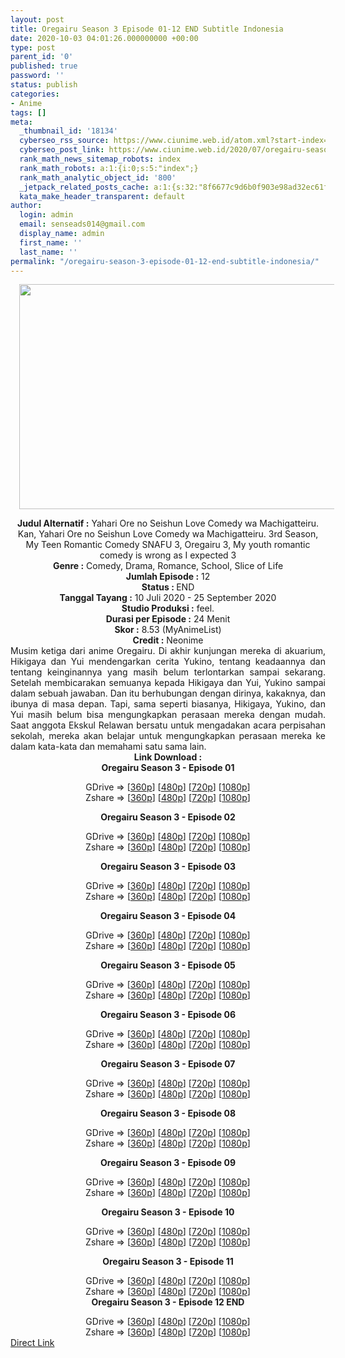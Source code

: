 ```yaml
---
layout: post
title: Oregairu Season 3 Episode 01-12 END Subtitle Indonesia
date: 2020-10-03 04:01:26.000000000 +00:00
type: post
parent_id: '0'
published: true
password: ''
status: publish
categories:
- Anime
tags: []
meta:
  _thumbnail_id: '18134'
  cyberseo_rss_source: https://www.ciunime.web.id/atom.xml?start-index=301&max-results=150
  cyberseo_post_link: https://www.ciunime.web.id/2020/07/oregairu-season-3-subtitle-indonesia.html
  rank_math_news_sitemap_robots: index
  rank_math_robots: a:1:{i:0;s:5:"index";}
  rank_math_analytic_object_id: '800'
  _jetpack_related_posts_cache: a:1:{s:32:"8f6677c9d6b0f903e98ad32ec61f8deb";a:2:{s:7:"expires";i:1649573928;s:7:"payload";a:0:{}}}
  kata_make_header_transparent: default
author:
  login: admin
  email: senseads014@gmail.com
  display_name: admin
  first_name: ''
  last_name: ''
permalink: "/oregairu-season-3-episode-01-12-end-subtitle-indonesia/"
---
```

<div class="separator" style="clear: both; text-align: center;"><a href="https://1.bp.blogspot.com/-gVqZogG9SjY/XwgyM6bPhUI/AAAAAAAAePo/DAI_s14Vd-A2BT_0-RVXNnF7kfaEs3W7QCLcBGAsYHQ/s1600/Oregairu%2BSeason%2B3.jpg" style="margin-left: 1em; margin-right: 1em;"><img border="0" data-original-height="720" data-original-width="1280" height="360" src="{{ site.baseurl }}/assets/2020/10/Oregairu%2BSeason%2B3.jpg" width="640" /></a></div>
<p>
<div style="text-align: center;"><b>Judul</b><b><b>&nbsp;Alternatif</b>&nbsp;:</b>&nbsp;Yahari Ore no Seishun Love Comedy wa Machigatteiru. Kan,&nbsp;Yahari Ore no Seishun Love Comedy wa Machigatteiru. 3rd Season, My Teen Romantic Comedy SNAFU 3, Oregairu 3, My youth romantic comedy is wrong as I expected 3</div>
<div style="text-align: center;"><b>Genre :</b>&nbsp;Comedy, Drama, Romance, School, Slice of Life</div>
<div style="text-align: center;"><b>Jumlah Episode :</b>&nbsp;12<br /><b>Status :&nbsp;</b>END<br /><b>Tanggal Tayang :</b>&nbsp;10 Juli 2020&nbsp;- 25 September 2020<br /><b>Studio Produksi :</b>&nbsp;feel.<br /><b>Durasi per Episode :</b>&nbsp;24 Menit</div>
<div style="text-align: center;"><b>Skor :</b>&nbsp;8.53 (MyAnimeList)<br /><b>Credit :</b>&nbsp;Neonime</div>
<div style="text-align: center;"></div>
<div style="text-align: justify;">Musim ketiga dari anime&nbsp;Oregairu.&nbsp;Di akhir kunjungan mereka di akuarium, Hikigaya dan Yui mendengarkan cerita Yukino, tentang keadaannya dan tentang keinginannya yang masih belum terlontarkan sampai sekarang. Setelah membicarakan semuanya kepada Hikigaya dan Yui, Yukino sampai dalam sebuah jawaban. Dan itu berhubungan dengan dirinya, kakaknya, dan ibunya di masa depan. Tapi, sama seperti biasanya, Hikigaya, Yukino, dan Yui masih belum bisa mengungkapkan perasaan mereka dengan mudah. Saat anggota Ekskul Relawan bersatu untuk mengadakan acara perpisahan sekolah, mereka akan belajar untuk mengungkapkan perasaan mereka ke dalam kata-kata dan memahami satu sama lain.</div>
<div style="text-align: justify;"></div>
<div style="text-align: justify;"></div>
<div style="text-align: center;"><b>Link Download :</b></div>
<div style="text-align: center;"><b>Oregairu Season 3&nbsp;- Episode 01</b></p>
<div style="text-align: center;">GDrive =&gt; [<a href="https://drive.google.com/uc?export=download&amp;id=1rf5Tv_jKT-fRPh52JkzJPKQg-p5Pug66" target="_blank" rel="noopener">360p</a>] [<a href="https://drive.google.com/uc?export=download&amp;id=1dSfFLFEFBqM7mWtXjT6SGB6Skf1531sF" target="_blank" rel="noopener">480p</a>] [<a href="https://drive.google.com/uc?export=download&amp;id=1aZEux61d9fdUq7ADh0g7l6Yrwt4WLWoq" target="_blank" rel="noopener">720p</a>] [<a href="https://drive.google.com/uc?export=download&amp;id=1TpWpWqqq7BLsoQlJkqflRAVIe_mKRNic" target="_blank" rel="noopener">1080p</a>]<br />Zshare =&gt; [<a href="https://www54.zippyshare.com/v/SJKSpm0C/file.html" target="_blank" rel="noopener">360p</a>] [<a href="https://www111.zippyshare.com/v/XWgceCxE/file.html" target="_blank" rel="noopener">480p</a>] [<a href="https://www33.zippyshare.com/v/ASKd0Oia/file.html" target="_blank" rel="noopener">720p</a>] [<a href="https://www98.zippyshare.com/v/50a99D5Y/file.html" target="_blank" rel="noopener">1080p</a>]</p>
<p><b>Oregairu Season 3&nbsp;- Episode 02</b></p>
<div style="text-align: center;">GDrive =&gt; [<a href="https://drive.google.com/uc?export=download&amp;id=1zz-UKlGY82-Ynfov8gJu3TuHhPuBlj-N" target="_blank" rel="noopener">360p</a>] [<a href="https://drive.google.com/uc?export=download&amp;id=1a_He8Jj_pAdl8veF4DWSakiA4631cm75" target="_blank" rel="noopener">480p</a>] [<a href="https://drive.google.com/uc?export=download&amp;id=12nex_YYqVU6GhAIKPT5jb2xfd0gArHOu" target="_blank" rel="noopener">720p</a>] [<a href="https://drive.google.com/uc?export=download&amp;id=1tNyV8G7CdIZkNKhcbbR3nwRxbqmYDMCm" target="_blank" rel="noopener">1080p</a>]<br />Zshare =&gt; [<a href="https://www104.zippyshare.com/v/GnM1cEC1/file.html" target="_blank" rel="noopener">360p</a>] [<a href="https://www77.zippyshare.com/v/nV10Zbl3/file.html" target="_blank" rel="noopener">480p</a>] [<a href="https://www85.zippyshare.com/v/qfcgQ2Ma/file.html" target="_blank" rel="noopener">720p</a>] [<a href="https://www87.zippyshare.com/v/8Chy84iA/file.html" target="_blank" rel="noopener">1080p</a>]</p>
<p><b>Oregairu Season 3&nbsp;- Episode 03</b></p>
<div style="text-align: center;">GDrive =&gt; [<a href="https://drive.google.com/uc?export=download&amp;id=12F8V-e-FSx9pJpMkzv2vaJZ_LmrKJlq9" target="_blank" rel="noopener">360p</a>] [<a href="https://drive.google.com/uc?export=download&amp;id=1lN_68QMCWbkG8GrHpB6tDFstCjqONVKU" target="_blank" rel="noopener">480p</a>] [<a href="https://drive.google.com/uc?export=download&amp;id=1km_f2TuTNPsFvN68qa7ZJR8pL-SR7zfK" target="_blank" rel="noopener">720p</a>] [<a href="https://drive.google.com/uc?export=download&amp;id=1y_--_27o85U0Q-ssAUhIKrjMvQ1YpuxS" target="_blank" rel="noopener">1080p</a>]<br />Zshare =&gt; [<a href="https://www40.zippyshare.com/v/RIdjhPnb/file.html" target="_blank" rel="noopener">360p</a>] [<a href="https://www105.zippyshare.com/v/VwbcboVS/file.html" target="_blank" rel="noopener">480p</a>] [<a href="https://www45.zippyshare.com/v/e0oucwFY/file.html" target="_blank" rel="noopener">720p</a>] [<a href="https://www5.zippyshare.com/v/Hwdb0L1h/file.html" target="_blank" rel="noopener">1080p</a>]</p>
<p><b>Oregairu Season 3&nbsp;- Episode 04</b></p>
<div style="text-align: center;">GDrive =&gt; [<a href="https://drive.google.com/uc?export=download&amp;id=1GsqLxJ5f8RFl1EVe49isG4zygkWCnHMC" target="_blank" rel="noopener">360p</a>] [<a href="https://drive.google.com/uc?export=download&amp;id=1-09utRJLPl8J-54CVruve_SizwF73SDQ" target="_blank" rel="noopener">480p</a>] [<a href="https://drive.google.com/uc?export=download&amp;id=1XPrg0kW9j8WDa-gLB8msXzF2OmJyvPHv" target="_blank" rel="noopener">720p</a>] [<a href="https://drive.google.com/uc?export=download&amp;id=1U_7a_mAEPICez7gvgGK94tw3Z_JNnpQ8" target="_blank" rel="noopener">1080p</a>]<br />Zshare =&gt; [<a href="https://www45.zippyshare.com/v/ysE8vHl2/file.html" target="_blank" rel="noopener">360p</a>] [<a href="https://www47.zippyshare.com/v/zGbQWPZK/file.html" target="_blank" rel="noopener">480p</a>] [<a href="https://www80.zippyshare.com/v/TzYkY9Nr/file.html" target="_blank" rel="noopener">720p</a>] [<a href="https://www28.zippyshare.com/v/7PEKSmvE/file.html" target="_blank" rel="noopener">1080p</a>]</p>
<p><b>Oregairu Season 3&nbsp;- Episode 05</b></p>
<div style="text-align: center;">GDrive =&gt; [<a href="https://drive.google.com/uc?export=download&amp;id=1f6urnupb9b_GL_9fvBlSQjrbNJk0erVZ" target="_blank" rel="noopener">360p</a>] [<a href="https://drive.google.com/uc?export=download&amp;id=1aq_cI3RMoWeOfb3zyAcDsOQNvU3ROwkB" target="_blank" rel="noopener">480p</a>] [<a href="https://drive.google.com/uc?export=download&amp;id=1YsRE5zbyZGBmVof_pjnc3yJ3PRY4U_NY" target="_blank" rel="noopener">720p</a>] [<a href="https://drive.google.com/uc?export=download&amp;id=1f4jceaGJqi0_UWC9pPElCwRV-hvGS5KQ" target="_blank" rel="noopener">1080p</a>]<br />Zshare =&gt; [<a href="https://www14.zippyshare.com/v/Ik10X3Xp/file.html" target="_blank" rel="noopener">360p</a>] [<a href="https://www55.zippyshare.com/v/f8YoC409/file.html" target="_blank" rel="noopener">480p</a>] [<a href="https://www69.zippyshare.com/v/BOG3VLO6/file.html" target="_blank" rel="noopener">720p</a>] [<a href="https://www38.zippyshare.com/v/92R1jORB/file.html" target="_blank" rel="noopener">1080p</a>]</p>
<p><b>Oregairu Season 3&nbsp;- Episode 06</b></p>
<div style="text-align: center;">GDrive =&gt; [<a href="https://drive.google.com/uc?export=download&amp;id=1DIzdPtrhTBt16q_Q7ETPlhqGKsvQ8Kh5" target="_blank" rel="noopener">360p</a>] [<a href="https://drive.google.com/uc?export=download&amp;id=10umqPDhGelIUp6PxR9oHMBRQ1BaBqUHu" target="_blank" rel="noopener">480p</a>] [<a href="https://drive.google.com/uc?export=download&amp;id=1mNpz951gG-ZS0-IA19nC2Waj7gz6kcvh" target="_blank" rel="noopener">720p</a>] [<a href="https://drive.google.com/uc?export=download&amp;id=1drvskAsE2sAsMjmg_AHi-ZlW4ND1Ufmz" target="_blank" rel="noopener">1080p</a>]<br />Zshare =&gt; [<a href="https://www88.zippyshare.com/v/Ox8FQJmH/file.html" target="_blank" rel="noopener">360p</a>] [<a href="https://www103.zippyshare.com/v/ox21pbBT/file.html" target="_blank" rel="noopener">480p</a>] [<a href="https://www4.zippyshare.com/v/5wd7u82E/file.html" target="_blank" rel="noopener">720p</a>] [<a href="https://www50.zippyshare.com/v/AQlHsqHZ/file.html" target="_blank" rel="noopener">1080p</a>]</p>
<p><b>Oregairu Season 3&nbsp;- Episode 07</b></p>
<div style="text-align: center;">GDrive =&gt; [<a href="https://drive.google.com/uc?export=download&amp;id=1pdplThvFDEeuwSKxMHr6NT-g6Tzjj8He" target="_blank" rel="noopener">360p</a>] [<a href="https://drive.google.com/uc?export=download&amp;id=1NuYrQW60C3xoDz06qgPQBjDQdyAeynIE" target="_blank" rel="noopener">480p</a>] [<a href="https://drive.google.com/uc?export=download&amp;id=1y-YnE3kCN9R270SWjWiL_UMQA4JsvSeu" target="_blank" rel="noopener">720p</a>] [<a href="https://drive.google.com/uc?export=download&amp;id=1mDTptTW8vWTK8XjREpXLsqDZD7Kw8xpH" target="_blank" rel="noopener">1080p</a>]<br />Zshare =&gt; [<a href="https://www78.zippyshare.com/v/eH4HdJJp/file.html" target="_blank" rel="noopener">360p</a>] [<a href="https://www86.zippyshare.com/v/9e8DuVd9/file.html" target="_blank" rel="noopener">480p</a>] [<a href="https://www104.zippyshare.com/v/0aGzlbDp/file.html" target="_blank" rel="noopener">720p</a>] [<a href="https://www63.zippyshare.com/v/HWI76vly/file.html" target="_blank" rel="noopener">1080p</a>]</p>
<p><b>Oregairu Season 3&nbsp;- Episode 08</b></p>
<div style="text-align: center;">GDrive =&gt; [<a href="https://drive.google.com/uc?export=download&amp;id=1rfkNKbvSUWSCr4BplonRwSvBLbZeyVFx" target="_blank" rel="noopener">360p</a>] [<a href="https://drive.google.com/uc?export=download&amp;id=1wA4ntSkfU-JvQlVUWO2Aiov4YeyjStOC" target="_blank" rel="noopener">480p</a>] [<a href="https://drive.google.com/uc?export=download&amp;id=14fhYs3SVBPROLNU8eW0XKW3e0Cgpn_DQ" target="_blank" rel="noopener">720p</a>] [<a href="https://drive.google.com/uc?export=download&amp;id=1--966UjeQ-R4mSKMCB2EAJcnDWhZhNOY" target="_blank" rel="noopener">1080p</a>]<br />Zshare =&gt; [<a href="https://www33.zippyshare.com/v/Jvl5QSvN/file.html" target="_blank" rel="noopener">360p</a>] [<a href="https://www6.zippyshare.com/v/houguhxX/file.html" target="_blank" rel="noopener">480p</a>] [<a href="https://www36.zippyshare.com/v/uK54HImZ/file.html" target="_blank" rel="noopener">720p</a>] [<a href="https://www73.zippyshare.com/v/70oRcjqi/file.html" target="_blank" rel="noopener">1080p</a>]</p>
<p><b>Oregairu Season 3&nbsp;- Episode 09</b></p>
<div style="text-align: center;">GDrive =&gt; [<a href="https://drive.google.com/uc?export=download&amp;id=1_fJ_7y-CF4kchxKL4lnmHE5DYbYkfGDf" target="_blank" rel="noopener">360p</a>] [<a href="https://drive.google.com/uc?export=download&amp;id=1luW-SsOkaBIEeefnZouG3WLGp7XqLbdU" target="_blank" rel="noopener">480p</a>] [<a href="https://drive.google.com/uc?export=download&amp;id=1CJy8KzrO4nLsLeJFhrxdkcTEHPS6EjMx" target="_blank" rel="noopener">720p</a>] [<a href="https://drive.google.com/uc?export=download&amp;id=1mBmeVZ0tObZ2Pck0drplp873MBqFTRIl" target="_blank" rel="noopener">1080p</a>]<br />Zshare =&gt; [<a href="https://www97.zippyshare.com/v/Ce5aaz6A/file.html" target="_blank" rel="noopener">360p</a>] [<a href="https://www107.zippyshare.com/v/9nxM0CJF/file.html" target="_blank" rel="noopener">480p</a>] [<a href="https://www117.zippyshare.com/v/aQkFcR1b/file.html" target="_blank" rel="noopener">720p</a>] [<a href="https://www104.zippyshare.com/v/nIEvtxuj/file.html" target="_blank" rel="noopener">1080p</a>]</p>
<p><b>Oregairu Season 3&nbsp;- Episode 10</b></p>
<div style="text-align: center;">GDrive =&gt; [<a href="https://drive.google.com/uc?export=download&amp;id=1EkowRo_8l7KYRz73225Ha8L20prBhKn3" target="_blank" rel="noopener">360p</a>] [<a href="https://drive.google.com/uc?export=download&amp;id=1W42kW6I-Yaqz_eULljTVrEBxXWGz24Uv" target="_blank" rel="noopener">480p</a>] [<a href="https://drive.google.com/uc?export=download&amp;id=1hzXrscDeCyfgaB4o22ywLekOKLtJCTWD" target="_blank" rel="noopener">720p</a>] [<a href="https://drive.google.com/uc?export=download&amp;id=1LdGzKUqgHdFxfajXrfRLoU9RREXHlFqt" target="_blank" rel="noopener">1080p</a>]<br />Zshare =&gt; [<a href="https://www90.zippyshare.com/v/V4AZYyl3/file.html" target="_blank" rel="noopener">360p</a>] [<a href="https://www48.zippyshare.com/v/2PRxtPyN/file.html" target="_blank" rel="noopener">480p</a>] [<a href="https://www64.zippyshare.com/v/EughZ7zb/file.html" target="_blank" rel="noopener">720p</a>] [<a href="https://www40.zippyshare.com/v/itENcMsO/file.html" target="_blank" rel="noopener">1080p</a>]</p>
<p><b>Oregairu Season 3&nbsp;- Episode 11</b></p>
<div style="text-align: center;">GDrive =&gt; [<a href="https://drive.google.com/uc?export=download&amp;id=1iUuQrZeEF3G-HJs9QCF0gCovC1iWl21z" target="_blank" rel="noopener">360p</a>] [<a href="https://drive.google.com/uc?export=download&amp;id=1-XJOgwwx-RW6SDhndsiage94qiBJj8If" target="_blank" rel="noopener">480p</a>] [<a href="https://drive.google.com/uc?export=download&amp;id=158rpErNiPVfZUn1-fdofZd0avTskgTSs" target="_blank" rel="noopener">720p</a>] [<a href="https://drive.google.com/uc?export=download&amp;id=10lT0lMUql_X2QpFNpKKjjbJxXTlO-nLh" target="_blank" rel="noopener">1080p</a>]<br />Zshare =&gt; [<a href="https://www13.zippyshare.com/v/B28mDrj2/file.html" target="_blank" rel="noopener">360p</a>] [<a href="https://www104.zippyshare.com/v/ntwYYw2z/file.html" target="_blank" rel="noopener">480p</a>] [<a href="https://www63.zippyshare.com/v/v8Imak61/file.html" target="_blank" rel="noopener">720p</a>] [<a href="https://www66.zippyshare.com/v/CM5ae083/file.html" target="_blank" rel="noopener">1080p</a>]</div>
<div style="text-align: center;"><b>Oregairu Season 3&nbsp;- Episode 12 END</b></p>
<div>GDrive =&gt; [<a href="https://drive.google.com/uc?export=download&amp;id=1-MAZrJMyVpmKd7CbUtY7PK-F-FzQPvIO" target="_blank" rel="noopener">360p</a>] [<a href="https://drive.google.com/uc?export=download&amp;id=1Ho6gAfRQdoo_MBUiZJFzPiDalDmcGQjH" target="_blank" rel="noopener">480p</a>] [<a href="https://drive.google.com/uc?export=download&amp;id=1nhZ2uodQravqtfvBUjOY_URNfjM8QdvP" target="_blank" rel="noopener">720p</a>] [<a href="https://drive.google.com/uc?export=download&amp;id=1Nd0aDQyBJ9XdPsVByOn_xCL0uc_cabz5" target="_blank" rel="noopener">1080p</a>]<br />Zshare =&gt; [<a href="https://www118.zippyshare.com/v/t0GclBUb/file.html" target="_blank" rel="noopener">360p</a>] [<a href="https://www58.zippyshare.com/v/lrJxzbxV/file.html" target="_blank" rel="noopener">480p</a>] [<a href="https://www87.zippyshare.com/v/d0TEjmuw/file.html" target="_blank" rel="noopener">720p</a>] [<a href="https://www111.zippyshare.com/v/0RhrldHU/file.html" target="_blank" rel="noopener">1080p</a>]</div>
</div>
</div>
</div>
</div>
</div>
</div>
</div>
</div>
</div>
</div>
</div>
</div>
<link rel="stylesheet" href="https://cdnjs.cloudflare.com/ajax/libs/font-awesome/4.7.0/css/font-awesome.min.css" />
<div class="divbtn"> <a href="https://handymansurrender.com/fihup8buzv?key=94550f7ce39444073321dde3b8782f97" class="btn"><i class="fa fa-download"></i> Direct Link</a> </div>
